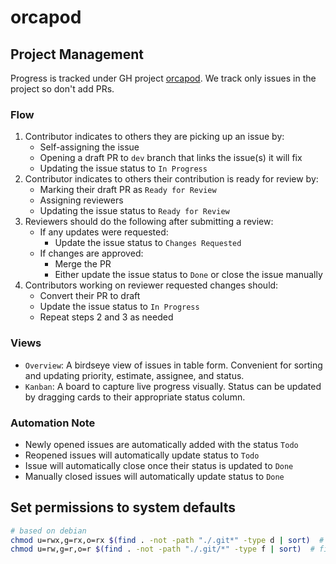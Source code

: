 # orcapod

## Project Management

Progress is tracked under GH project [orcapod](https://github.com/orgs/walkerlab/projects/2).
We track only issues in the project so don't add PRs.

### Flow

1. Contributor indicates to others they are picking up an issue by:
   - Self-assigning the issue
   - Opening a draft PR to `dev` branch that links the issue(s) it will fix
   - Updating the issue status to `In Progress`
2. Contributor indicates to others their contribution is ready for review by:
   - Marking their draft PR as `Ready for Review`
   - Assigning reviewers
   - Updating the issue status to `Ready for Review`
3. Reviewers should do the following after submitting a review:
   - If any updates were requested:
     - Update the issue status to `Changes Requested`
   - If changes are approved:
     - Merge the PR
     - Either update the issue status to `Done` or close the issue manually
4. Contributors working on reviewer requested changes should:
   - Convert their PR to draft
   - Update the issue status to `In Progress`
   - Repeat steps 2 and 3 as needed

### Views

- `Overview`: A birdseye view of issues in table form. Convenient for sorting and updating priority, estimate, assignee, and status.
- `Kanban`: A board to capture live progress visually. Status can be updated by dragging cards to their appropriate status column.

### Automation Note

- Newly opened issues are automatically added with the status `Todo`
- Reopened issues will automatically update status to `Todo`
- Issue will automatically close once their status is updated to `Done`
- Manually closed issues will automatically update status to `Done`

## Set permissions to system defaults

```bash
# based on debian
chmod u=rwx,g=rx,o=rx $(find . -not -path "./.git*" -type d | sort)  # directories
chmod u=rw,g=r,o=r $(find . -not -path "./.git/*" -type f | sort)  # files
```